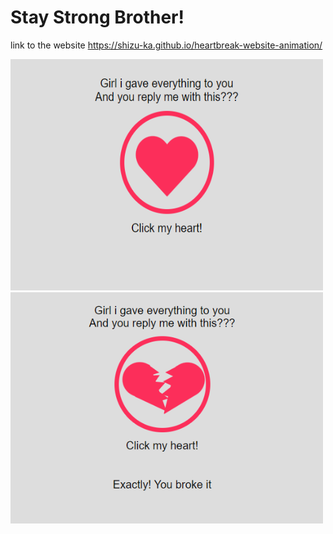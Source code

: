 # Stay Strong Brother!
link to the website https://shizu-ka.github.io/heartbreak-website-animation/

<img src="before.png" alt="Before" width="500" height="370">
<img src="after.png" alt="After" width="500" height="370">
